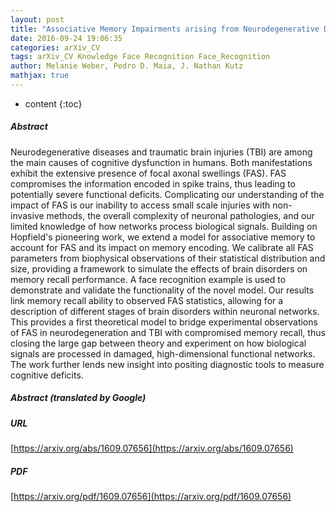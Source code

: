```yaml
---
layout: post
title: "Associative Memory Impairments arising from Neurodegenerative Diseases and Traumatic Brain Injuries in a Hopfield Network Model"
date: 2016-09-24 19:06:35
categories: arXiv_CV
tags: arXiv_CV Knowledge Face Recognition Face_Recognition
author: Melanie Weber, Pedro D. Maia, J. Nathan Kutz
mathjax: true
---
```


* content
{:toc}

##### Abstract
Neurodegenerative diseases and traumatic brain injuries (TBI) are among the main causes of cognitive dysfunction in humans. Both manifestations exhibit the extensive presence of focal axonal swellings (FAS). FAS compromises the information encoded in spike trains, thus leading to potentially severe functional deficits. Complicating our understanding of the impact of FAS is our inability to access small scale injuries with non-invasive methods, the overall complexity of neuronal pathologies, and our limited knowledge of how networks process biological signals. Building on Hopfield's pioneering work, we extend a model for associative memory to account for FAS and its impact on memory encoding. We calibrate all FAS parameters from biophysical observations of their statistical distribution and size, providing a framework to simulate the effects of brain disorders on memory recall performance. A face recognition example is used to demonstrate and validate the functionality of the novel model. Our results link memory recall ability to observed FAS statistics, allowing for a description of different stages of brain disorders within neuronal networks. This provides a first theoretical model to bridge experimental observations of FAS in neurodegeneration and TBI with compromised memory recall, thus closing the large gap between theory and experiment on how biological signals are processed in damaged, high-dimensional functional networks. The work further lends new insight into positing diagnostic tools to measure cognitive deficits.

##### Abstract (translated by Google)


##### URL
[https://arxiv.org/abs/1609.07656](https://arxiv.org/abs/1609.07656)

##### PDF
[https://arxiv.org/pdf/1609.07656](https://arxiv.org/pdf/1609.07656)

